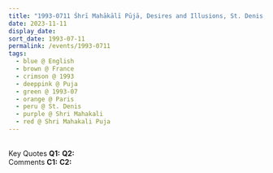 ```yaml
---
title: "1993-0711 Śhrī Mahākālī Pūjā, Desires and Illusions, St. Denis, Paris, France"
date: 2023-11-11
display_date: 
sort_date: 1993-07-11
permalink: /events/1993-0711
tags:
  - blue @ English
  - brown @ France
  - crimson @ 1993
  - deeppink @ Puja
  - green @ 1993-07
  - orange @ Paris
  - peru @ St. Denis
  - purple @ Shri Mahakali
  - red @ Shri Mahakali Puja 
---
```


<br>

<wave-list>
  <list-title color="DarkSeaGreen" width="55">Key Quotes</list-title>
  <list-item color="BlanchedAlmond" width="280"><b>Q1:</b> <i></i></list-item>
  <list-item color="Lavender" width="280"><b>Q2:</b> <i></i></list-item>
</wave-list>

<br>

<wave-list>
  <list-title color="DarkSeaGreen" width="55">Comments</list-title>
  <list-item color="BlanchedAlmond" width="280"><b>C1:</b> <i></i></list-item>
  <list-item color="Lavender" width="280"><b>C2:</b> <i></i></list-item>
</wave-list>